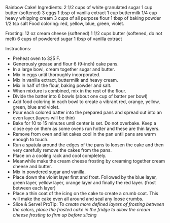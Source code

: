 Rainbow Cake!
Ingredients:
2 1/2 cups of white granulated sugar
1 cup butter (softened)
3 eggs
1 tbsp of vanilla extract
1 cup buttermilk
1/4 cup heavy whipping cream
3 cups of all purpose flour
1 tbsp of baking powder
1/2 tsp salt
Food coloring: red, yellow, blue, green, violet.

Frosting:
12 oz cream cheese (softened)
1 1/2 cups butter (softened, do not melt)
6 cups of powdered sugar
1 tbsp of vanilla extract

Instructions:
* Preheat oven to 325 F.
* Generously grease and flour 6 (9-inch) cake pans.
* In a large bowl, cream together sugar and butter.
* Mix in eggs until thoroughly incorporated.
* Mix in vanilla extract, buttermilk and heavy cream.
* Mix in half of the flour, baking powder and salt.
* When mixture is combined, mix in the rest of the flour.
* Divide the batter into 6 bowls (about one cup of batter per bowl)
* Add food coloring in each bowl to create a vibrant red, orange, yellow, green, blue and violet.
* Pour each colored batter into the prepared pans and spread out into an even layer.(layers will be thin)
* Bake for 10 to 15 minutes until center is set. Do not overbake. Keep a close eye on them as some ovens run hotter and these are thin layers.
* Remove from oven and let cakes cool in the pan until pans are warm enough to touch.
* Run a spatula around the edges of the pans to loosen the cake and then very carefully remove the cakes from the pans.
* Place on a cooling rack and cool completely.
* Meanwhile make the cream cheese frosting by creaming together cream cheese and butter.
* Mix in powdered sugar and vanilla.
* Place down the violet layer first and frost. Followed by the blue layer, green layer, yellow layer, orange layer and finally the red layer. (frost between each layer)
* Place a thin coat of the icing on the cake to create a crumb coat. This will make the cake even all around and seal any loose crumbs.
* Slice & Serve!
ProTip: *To create more defined layers of frosting between the colors, place the frosted cake in the fridge to allow the cream cheese frosting to firm up before slicing*
